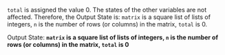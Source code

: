 `total` is assigned the value 0. The states of the other variables are not affected. Therefore, the Output State is: `matrix` is a square list of lists of integers, `n` is the number of rows (or columns) in the matrix, `total` is 0.

Output State: **`matrix` is a square list of lists of integers, `n` is the number of rows (or columns) in the matrix, `total` is 0**